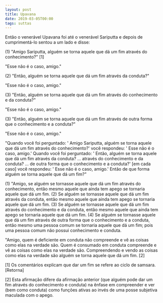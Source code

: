 ```yaml
---
layout: post
title: Upavana
date: 2019-03-05T00:00
tags: suttas
---
```

Então o venerável Upavana foi até o venerável Sariputta e depois de cumprimentá-lo sentou a um lado e disse:

(1) "Amigo Sariputta, alguém se torna aquele que dá um fim através do conhecimento?" [1]

"Esse não é o caso, amigo."

(2) "Então, alguém se torna aquele que dá um fim através da conduta?"

"Esse não é o caso, amigo."

(3) "Então, alguém se torna aquele que dá um fim através do conhecimento e da conduta?"

"Esse não é o caso, amigo."

(3) "Então, alguém se torna aquele que dá um fim através de outra forma que o conhecimento e a conduta?"

"Esse não é o caso, amigo."

"Quando você foi perguntado: ' Amigo Sariputta, alguém se torna aquele que dá um fim através do conhecimento?' você respondeu: ' Esse não é o caso, amigo.' Quando você foi perguntado: ' Então, alguém se torna aquele que dá um fim através da conduta? ... através do conhecimento e da conduta? ... de outra forma que o conhecimento e a conduta?' [em cada caso] você respondeu: ' Esse não é o caso, amigo.' Então de que forma alguém se torna aquele que dá um fim?"

(1) "Amigo, se alguém se tornasse aquele que dá um fim através do conhecimento, então mesmo aquele que ainda tem apego se tornaria aquele que dá um fim. (2) Se alguém se tornasse aquele que dá um fim através da conduta, então mesmo aquele que ainda tem apego se tornaria aquele que dá um fim. (3) Se alguém se tornasse aquele que dá um fim através do conhecimento e da conduta, então mesmo aquele que ainda tem apego se tornaria aquele que dá um fim. (4) Se alguém se tornasse aquele que dá um fim através de outra forma que o conhecimento e a conduta, então mesmo uma pessoa comum se tornaria aquele que dá um fim; pois uma pessoa comum não possui conhecimento e conduta.

"Amigo, quem é deficiente em conduta não compreende e vê as coisas como elas na verdade são. Quem é consumado em conduta compreende e vê as coisas como elas na verdade são. Compreendendo e vendo as coisas como elas na verdade são alguém se torna aquele que dá um fim. [2]

[1] Os comentários explicam que dar um fim se refere ao ciclo de samsara. [Retorna]

[2] Esta afirmação difere da afirmação anterior (que alguém pode dar um fim através do conhecimento e conduta) na ênfase em compreender e ver (bem como conduta) como funções ativas ao invés de uma posse subjetiva maculada com o apego.

